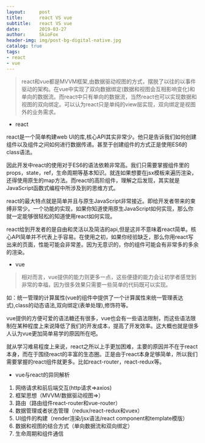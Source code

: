 ```yaml
---
layout:     post
title:      react VS vue
subtitle:   react VS vue
date:       2019-03-27
author:     SkioFox
header-img: img/post-bg-digital-native.jpg
catalog: true
tags:
- react
- vue
---
```


> react和vue都是MVVM框架,由数据驱动视图的方式，摆脱了以往的以事件驱动的架构。在vue中实现了双向数据绑定(数据和视图会互相影响变化)和单向的数据流。而react中只有单向的数据流，当然react也可以实现数据和视图的双向绑定。可以认为react只是单纯的view层实现，双向绑定是视图外的业务需求。

- react

react是一个简单构建web UI的库,核心API其实非常少。他只是告诉我们如何创建组件以及组件之间如何进行数据传递。甚至于创建组件的方式正是使用ES6的class语法。

因此开发中react的使用对于ES6的语法依赖非常高。我们只需要掌握组件里的props，state，ref，生命周期等基本知识。就连如果想要在jsx模板来遍历渲染，还得使用原生的map方法。而react的高阶组件，理解之后发现，其实就是JavaScript函数式编程中所涉及到的思维方式。

react的最大特点就是简单并且与原生JavaScript非常接近。即给开发者带来的束缚非常少。一个功能的实现，如果你知道使用原生JavaScript如何实现，那么你就一定能够很轻松的知道使用react如何实现。

react给到开发者的是自由和灵活以及简洁的api,但是这并不意味着react简单。核心API简单并不代表上手容易。在使用之初，如果你经验缺乏，那么你用react写出来的页面，性能可能会非常差。因为无意识的，你的组件可能会有非常多的多余的渲染。

- vue

> 相对而言，vue提供的能力则更多一点，这些便捷的能力会让初学者感觉到非常的幸福，因为很多效果只需要一些简单的代码既可以实现。

如：统一管理的计算属性(vue的组件中提供了一个计算属性来统一管理表达式),class的动态语法,双向绑定(表单处理),修饰符等。

vue提供的方便可爱的语法糖还有很多，vue也会有一些语法限制，而这些语法限制在某种程度上来说降低了我们的开发成本，提高了开发效率。这大概也就是很多人认为vue更加简单易学的原因所在吧。

就从学习难易程度上来说，react之所以上手更加困难，主要的原因并不在于react本身，而在于围绕react的丰富的生态圈。正是由于react本身足够简单，所以我们需要掌握的react组件就更多。比如react-router，react-redux等。

- vue与react的异同解析

1. 网络请求和前后端交互(http请求=>axios)
2. 框架思想（MVVM/数据驱动视图=>）
3. 路由（路由组件react-router和vue-router）
4. 数据管理或者状态管理（redux/react-redux和vuex）
5. UI组件的构建（render渲染/jsx语法/react component和template模版）
6. 数据和视图的结合方式（单向数据流和双向绑定）
7. 生命周期和组件通信




